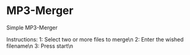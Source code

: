 # MP3-Merger
Simple MP3-Merger

Instructions:
1: Select two or more files to merge\n
2: Enter the wished filename\n
3: Press start\n
